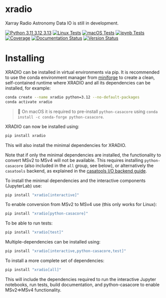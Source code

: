 # xradio
Xarray Radio Astronomy Data IO is still in development.

[![Python 3.11 3.12 3.13](https://img.shields.io/badge/python-3.11%20%7C%203.12%20%7C%203.13-blue)](https://www.python.org/downloads/release/python-3130/)
[![Linux Tests](https://github.com/casangi/xradio/actions/workflows/python-testing-linux.yml/badge.svg?branch=main)](https://github.com/casangi/xradio/actions/workflows/python-testing-linux.yml?query=branch%3Amain)
[![macOS Tests](https://github.com/casangi/xradio/actions/workflows/python-testing-macos.yml/badge.svg?branch=main)](https://github.com/casangi/xradio/actions/workflows/python-testing-macos.yml?query=branch%3Amain)
[![ipynb Tests](https://github.com/casangi/xradio/actions/workflows/run-ipynb.yml/badge.svg?branch=main)](https://github.com/casangi/xradio/actions/workflows/run-ipynb.yml?query=branch%3Amain)
[![Coverage](https://codecov.io/gh/casangi/xradio/branch/main/graph/badge.svg)](https://codecov.io/gh/casangi/xradio/branch/main/xradio)
[![Documentation Status](https://readthedocs.org/projects/xradio/badge/?version=latest)](https://xradio.readthedocs.io)
[![Version Status](https://img.shields.io/pypi/v/xradio.svg)](https://pypi.python.org/pypi/xradio/)

# Installing
XRADIO can be installed in virtual environments via pip. It is recommended to use the conda environment manager from [miniforge](https://github.com/conda-forge/miniforge) to create a clean, self-contained runtime where XRADIO and all its dependencies can be installed, for example:
```sh
conda create --name xradio python=3.12 --no-default-packages
conda activate xradio
```
> 📝 On macOS it is required to pre-install `python-casacore` using `conda install -c conda-forge python-casacore`.

XRADIO can now be installed using:
```sh
pip install xradio
```
This will also install the minimal dependencies for XRADIO.

Note that if only the minimal dependencies are installed, the functionality to convert MSv2 to MSv4 will not be available.
This requires installing `python-casacore` (also included in the `all` group, see below), or alternatively the
`casatools` backend, as explained in the [casatools I/O backend guide](docs/source/measurement_set/guides/backends.md).

To install the minimal dependencies and the interactive components (JupyterLab) use:
```sh
pip install "xradio[interactive]"
```

To enable conversion from MSv2 to MSv4 use (this only works for Linux):
```sh
pip install "xradio[python-casacore]"
```
To be able to run tests:
```sh
pip install "xradio[test]"
```
Multiple-dependencies can be installed using:
```sh
pip install "xradio[interactive,python-casacore,test]"
```

To install a more complete set of dependencies:
```sh
pip install "xradio[all]"
```
This will include the dependencies required to run the interactive Jupyter notebooks, run tests, build documentation,
and python-casacore to enable MSv2=>MSv4 functionality.
